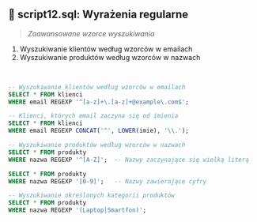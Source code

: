 ## 📝 script12.sql: Wyrażenia regularne

> *Zaawansowane wzorce wyszukiwania*

1. Wyszukiwanie klientów według wzorców w emailach
2. Wyszukiwanie produktów według wzorców w nazwach
<br>

``` sql
-- Wyszukiwanie klientów według wzorców w emailach
SELECT * FROM klienci
WHERE email REGEXP '^[a-z]+\.[a-z]+@example\.com$';

-- Klienci, których email zaczyna się od imienia
SELECT * FROM klienci
WHERE email REGEXP CONCAT('^', LOWER(imie), '\\.');

-- Wyszukiwanie produktów według wzorców w nazwach
SELECT * FROM produkty
WHERE nazwa REGEXP '^[A-Z]';  -- Nazwy zaczynające się wielką literą

SELECT * FROM produkty
WHERE nazwa REGEXP '[0-9]';   -- Nazwy zawierające cyfry

-- Wyszukiwanie określonych kategorii produktów
SELECT * FROM produkty
WHERE nazwa REGEXP '(Laptop|Smartfon)';
```
